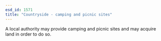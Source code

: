 ```yaml
---
esd_id: 1571
title: "Countryside - camping and picnic sites"
---
```


A local authority may provide camping and picnic sites and may acquire land in order to do so.

